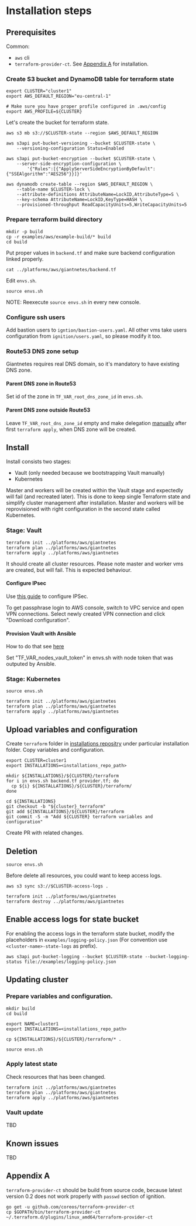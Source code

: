 # Installation steps

## Prerequisites

Common:
- `aws` cli
- `terraform-provider-ct`. See [Appendix A](#appendix-a) for installation.

### Create S3 bucket and DynamoDB table for terraform state

```
export CLUSTER="cluster1"
export AWS_DEFAULT_REGION="eu-central-1"

# Make sure you have proper profile configured in .aws/config
export AWS_PROFILE=${CLUSTER}
```

Let's create the bucket for terraform state.
```
aws s3 mb s3://$CLUSTER-state --region $AWS_DEFAULT_REGION

aws s3api put-bucket-versioning --bucket $CLUSTER-state \
    --versioning-configuration Status=Enabled

aws s3api put-bucket-encryption --bucket $CLUSTER-state \
    --server-side-encryption-configuration \
        '{"Rules":[{"ApplyServerSideEncryptionByDefault":{"SSEAlgorithm":"AES256"}}]}'

aws dynamodb create-table --region $AWS_DEFAULT_REGION \
    --table-name $CLUSTER-lock \
    --attribute-definitions AttributeName=LockID,AttributeType=S \
    --key-schema AttributeName=LockID,KeyType=HASH \
    --provisioned-throughput ReadCapacityUnits=5,WriteCapacityUnits=5
```

### Prepare terraform build directory

```
mkdir -p build
cp -r examples/aws/example-build/* build
cd build
```

Put proper values in `backend.tf` and make sure backend configuration linked properly.

```
cat ../platforms/aws/giantnetes/backend.tf
```

Edit `envs.sh`.

```
source envs.sh
```

NOTE: Reexecute `source envs.sh` in every new console.

### Configure ssh users

Add bastion users to `igntion/bastion-users.yaml`. All other vms take users configuration from `ignition/users.yaml`, so please modify it too.

### Route53 DNS zone setup

Giantnetes requires real DNS domain, so it's mandatory to have existing DNS zone.

#### Parent DNS zone in Route53

Set id of the zone in `TF_VAR_root_dns_zone_id` in `envs.sh`.

#### Parent DNS zone outside Route53

Leave `TF_VAR_root_dns_zone_id` empty and make delegation [manually](http://docs.aws.amazon.com/Route53/latest/DeveloperGuide/CreatingNewSubdomain.html#UpdateDNSParentDomain) after first `terraform apply`, when DNS zone will be created.

## Install

Install consists two stages:
- Vault (only needed because we bootstrapping Vault manually)
- Kubernetes

Master and workers will be created within the Vault stage and expectedly will fail (and recreated later). This is done to keep single Terraform state and simplify cluster management after installation. Master and workers will be reprovisioned with right configuration in the second state called Kubernetes.

### Stage: Vault

```
terraform init ../platforms/aws/giantnetes
terraform plan ../platforms/aws/giantnetes
terraform apply ../platforms/aws/giantnetes
```

It should create all cluster resources. Please note master and worker vms are created, but will fail. This is expected behaviour.

#### Configure IPsec

Use [this guide](https://github.com/giantswarm/vpn#aws-ipsec-configuration) to configure IPSec.

To get passphrase login to AWS console, switch to VPC service and open VPN connections. Select newly created VPN connection and click "Download configuration".

#### Provision Vault with Ansible

How to do that see [here](https://github.com/giantswarm/aws-terraform/blob/master/docs/install-g8s-on-aws.md#install-vault-with-hive-ansible)

Set "TF_VAR_nodes_vault_token" in envs.sh with node token that was outputed by Ansible.

### Stage: Kubernetes

```
source envs.sh
```

```
terraform init ../platforms/aws/giantnetes
terraform plan ../platforms/aws/giantnetes
terraform apply ../platforms/aws/giantnetes
```

## Upload variables and configuration

Create `terraform` folder in [installations repositry](https://github.com/giantswarm/installations) under particular installation folder. Copy variables and configuration.

```
export CLUSTER=cluster1
export INSTALLATIONS=<installations_repo_path>

mkdir ${INSTALLATIONS}/${CLUSTER}/terraform
for i in envs.sh backend.tf provider.tf; do
  cp ${i} ${INSTALLATIONS}/${CLUSTER}/terraform/
done

cd ${INSTALLATIONS}
git checkout -b "${cluster}_terraform"
git add ${INSTALLATIONS}/${CLUSTER}/terraform
git commit -S -m "Add ${CLUSTER} terraform variables and configuration"
```

Create PR with related changes.


## Deletion

```
source envs.sh
```

Before delete all resources, you could want to keep access logs.

```
aws s3 sync s3://$CLUSTER-access-logs .
```

```
terraform init ../platforms/aws/giantnetes
terraform destroy ../platforms/aws/giantnetes
```


## Enable access logs for state bucket

For enabling the access logs in the terraform state bucket, modify the placeholders in `examples/logging-policy.json`
(For convention use `<cluster-name>-state-logs` as prefix).
```
aws s3api put-bucket-logging --bucket $CLUSTER-state --bucket-logging-status file://examples/logging-policy.json
```

## Updating cluster

### Prepare variables and configuration.

```
mkdir build
cd build
```

```
export NAME=cluster1
export INSTALLATIONS=<installations_repo_path>

cp ${INSTALLATIONS}/${CLUSTER}/terraform/* .
```

```
source envs.sh
```

### Apply latest state

Check resources that has been changed.

```
terraform init ../platforms/aws/giantnetes
terraform plan ../platforms/aws/giantnetes
terraform apply ../platforms/aws/giantnetes
```

### Vault update

TBD

## Known issues

TBD

## Appendix A

`terraform-provider-ct` should be build from source code, because latest version 0.2 does not work properly with `passwd` section of ignition.
```
go get -u github.com/coreos/terraform-provider-ct
cp $GOPATH/bin/terraform-provider-ct ~/.terraform.d/plugins/linux_amd64/terraform-provider-ct
```
